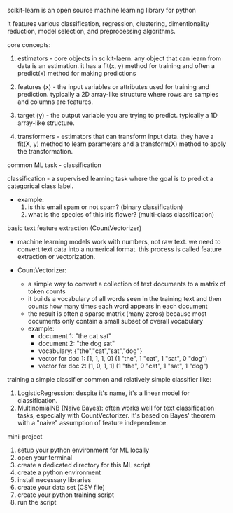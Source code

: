 scikit-learn is an open source machine learning library for python

it features various classification, regression, clustering, dimentionality reduction, model selection, and preprocessing algorithms.

core concepts:
1. estimators - core objects in scikit-laern. any object that can learn from data is an estimation. it has a fit(x, y) method for training and often a predict(x) method for making predictions

2. features (x) - the input variables or attributes used for training and prediction. typically a 2D array-like structure where rows are samples and columns are features.

3. target (y) - the output variable you are trying to predict. typically a 1D array-like structure.

4. transformers - estimators that can transform input data. they have a fit(X, y) method to learn parameters and a transform(X) method to apply the transformation. 

common ML task - classification

classification - a supervised learning task where the goal is to predict a categorical class label.
- example:
    1. is this email spam or not spam? (binary classification)
    2. what is the species of this iris flower? (multi-class classification)

basic text feature extraction (CountVectorizer)
- machine learning models work with numbers, not raw text. we need to convert text data into a numerical format. this process is called feature extraction or vectorization.

- CountVectorizer:
    - a simple way to convert a collection of text documents to a matrix of token counts
    - it builds a vocabulary of all words seen in the training text and then counts how many times each word appears in each document
    - the result is often a sparse matrix (many zeros) because most documents only contain a small subset of overall vocabulary
    - example: 
        - document 1: "the cat sat"
        - document 2: "the dog sat"
        - vocabulary: {"the","cat","sat","dog"}
        - vector for doc 1: [1, 1, 1, 0] (1 "the", 1 "cat", 1 "sat", 0 "dog")
        - vector for doc 2: [1, 0, 1, 1] (1 "the", 0 "cat", 1 "sat", 1 "dog")

training a simple classifier
common and relatively simple classifier like:
1. LogisticRegression: despite it's name, it's a linear model for classification.
2. MultinomialNB (Naive Bayes): often works well for text classification tasks, especially with CountVectorizer. It's based on Bayes' theorem with a "naive" assumption of feature independence.

mini-project
1. setup your python environment for ML locally
2. open your terminal
3. create a dedicated directory for this ML script
4. create a python environment
5. install necessary libraries
6. create your data set (CSV file)
7. create your python training script
8. run the script 